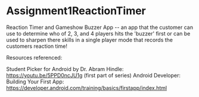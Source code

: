 # Assignment1ReactionTimer
Reaction Timer and Gameshow Buzzer App
-- an app that the customer can use to determine who of 2, 3, and 4 players hits the 'buzzer' first or can be used to sharpen there skills in a single player mode that records the customers reaction time!

Resources referenced:

Student Picker for Android by Dr. Abram Hindle: https://youtu.be/5PPD0ncJU1g (first part of series) Android Developer: Building Your First App: https://developer.android.com/training/basics/firstapp/index.html

